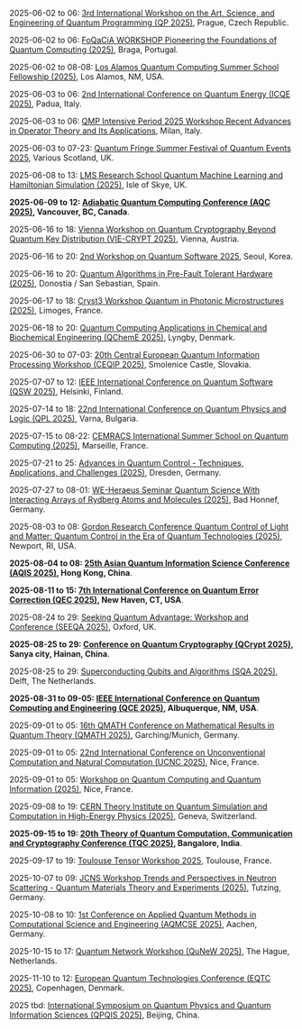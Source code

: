 2025-06-02 to 06: [3rd International Workshop on the Art, Science, and Engineering of Quantum Programming (QP 2025)](https://2025.programming-conference.org/details/prog25-workshops/4/The-3rd-International-Workshop-on-the-Art-Science-and-Engineering-of-Quantum-Progra "QP 2025 explores quantum programming, focusing on quantum algorithms, circuit design, and software frameworks. Topics include quantum error correction, hybrid quantum-classical programming, and applications in optimization and cryptography, emphasizing practical and theoretical quantum software development."), Prague, Czech Republic.

2025-06-02 to 06: [FoQaCiA WORKSHOP Pioneering the Foundations of Quantum Computing (2025)](https://foqacia.org/foqacia-workshop-2025 "FoQaCiA 2025 focuses on quantum computing foundations, covering quantum algorithms, entanglement, and quantum complexity. Topics include variational quantum circuits, quantum error mitigation, and applications in simulation and optimization, emphasizing theoretical and experimental quantum advancements."), Braga, Portugal.

2025-06-02 to 08-08: [Los Alamos Quantum Computing Summer School Fellowship (2025)](https://www.lanl.gov/engage/collaboration/internships/summer-schools/quantumschool "Covers quantum computing advancements. Topics include quantum algorithms, quantum simulation, and computational methods for quantum information science and applications."), Los Alamos, NM, USA.

2025-06-03 to 06: [2nd International Conference on Quantum Energy (ICQE 2025)](https://icqe.com.au/), Padua, Italy.

2025-06-03 to 06: [QMP Intensive Period 2025 Workshop Recent Advances in Operator Theory and Its Applications](https://sites.google.com/view/qmp25-intensiveperiod/workshops/workshop-3-6-june), Milan, Italy.

2025-06-03 to 07-23: [Quantum Fringe Summer Festival of Quantum Events 2025](https://www.quantumsoftwarelab.com/quantum-fringe-scotland "This festival explores quantum technologies, focusing on quantum computing, algorithms, and cryptography. Topics include quantum circuit design, quantum machine learning, and applications in optimization, emphasizing interdisciplinary advancements in quantum software and hardware development."), Various Scotland, UK.

2025-06-08 to 13: [LMS Research School Quantum Machine Learning and Hamiltonian Simulation (2025)](https://www.icms.org.uk/workshops/2025/lms-research-school "This school explores quantum machine learning and Hamiltonian simulation, covering quantum neural networks and quantum algorithms. Topics include variational circuits, quantum data processing, and applications in chemistry and optimization, emphasizing theoretical and practical quantum computing."), Isle of Skye, UK.

**2025-06-09 to 12: [Adiabatic Quantum Computing Conference (AQC 2025)](https://aqc25.phas.ubc.ca "AQC 2025 focuses on adiabatic quantum computing, covering quantum annealing, adiabatic algorithms, and hardware implementations. Topics include optimization problems, quantum phase transitions, and applications in machine learning, emphasizing theoretical and practical quantum computing advancements."), Vancouver, BC, Canada**.

2025-06-16 to 18: [Vienna Workshop on Quantum Cryptography Beyond Quantum Key Distribution (VIE-CRYPT 2025)](https://quantum.univie.ac.at/events/vie-crypt-2025/ "VIE-CRYPT 2025 explores advanced quantum cryptography, focusing on quantum digital signatures, secure multiparty computation, and post-quantum cryptography. Topics include quantum-resistant protocols and applications in secure communication, emphasizing theoretical and practical quantum cryptographic advancements."), Vienna, Austria.

2025-06-16 to 20: [2nd Workshop on Quantum Software 2025](https://pldi25.sigplan.org/home/wqs-2025 "This workshop focuses on quantum software, covering quantum programming languages, compilers, and verification. Topics include quantum circuit optimization, hybrid quantum-classical frameworks, and applications in quantum simulation, emphasizing software tools for quantum computing development."), Seoul, Korea.

2025-06-16 to 20: [Quantum Algorithms in Pre-Fault Tolerant Hardware (2025)](https://basq-ibm-2025.dipc.org "This workshop focuses on quantum algorithms for pre-fault-tolerant hardware, covering noisy intermediate-scale quantum (NISQ) devices, variational algorithms, and quantum optimization. Topics include quantum simulation, error mitigation, and applications in chemistry, emphasizing practical quantum computing."), Donostia / San Sebastian, Spain.

2025-06-17 to 18: [Cryst3 Workshop Quantum in Photonic Microstructures (2025)](https://www.cryst3.com/quantum-in-photonic-microstructures-workshop), Limoges, France.

2025-06-18 to 20: [Quantum Computing Applications in Chemical and Biochemical Engineering (QChemE 2025)](https://www.aiche.org/conferences/quantum-computing-and-artificial-intelligence-applications-workshop/2025), Lyngby, Denmark.

2025-06-30 to 07-03: [20th Central European Quantum Information Processing Workshop (CEQIP 2025)](http://ceqip.eu/2025/ "CEQIP 2025 focuses on quantum information processing, covering quantum algorithms, entanglement, and quantum cryptography. Topics include quantum error correction, quantum networks, and applications in quantum computing, emphasizing theoretical and experimental quantum information advancements."), Smolenice Castle, Slovakia.

2025-07-07 to 12: [IEEE International Conference on Quantum Software (QSW 2025)](https://services.conferences.computer.org/2025/qsw/ "QSW 2025 focuses on quantum software, covering quantum programming languages, compilers, and verification tools. Topics include quantum circuit optimization, hybrid quantum-classical systems, and applications in quantum simulation, emphasizing software development for quantum computing advancements."), Helsinki, Finland.

2025-07-14 to 18: [22nd International Conference on Quantum Physics and Logic (QPL 2025)](https://qpl2025.github.io "QPL 2025 explores quantum physics and logic, covering quantum programming, categorical quantum mechanics, and quantum foundations. Topics include quantum algorithms, entanglement theory, and applications in quantum computing, emphasizing logical and theoretical quantum information frameworks."), Varna, Bulgaria.

2025-07-15 to 08-22: [CEMRACS International Summer School on Quantum Computing (2025)](https://cemracs2025.math.cnrs.fr/en/ "Focuses on quantum computing, covering algorithms, quantum information theory, and computational methods. Topics include quantum simulation, error correction, and applications in physics and cryptography."), Marseille, France.

2025-07-21 to 25: [Advances in Quantum Control - Techniques, Applications, and Challenges (2025)](https://pks.mpg.de/aqute25 "This conference focuses on quantum control, covering coherent control, quantum feedback, and optimal control techniques. Topics include quantum computing, quantum sensing, and applications in quantum technologies, emphasizing theoretical and experimental quantum control advancements."), Dresden, Germany.

2025-07-27 to 08-01: [WE-Heraeus Seminar Quantum Science With Interacting Arrays of Rydberg Atoms and Molecules (2025)](https://www.we-heraeus-stiftung.de/veranstaltungen/quantum-science-with-interacting-arrays-of-rydberg-atoms-and-molecules/ "This seminar focuses on Rydberg atoms and molecules, covering quantum simulation, Rydberg interactions, and quantum information processing. Topics include quantum computing, many-body physics, and applications in quantum technologies, emphasizing experimental and theoretical Rydberg quantum systems."), Bad Honnef, Germany.

2025-08-03 to 08: [Gordon Research Conference Quantum Control of Light and Matter: Quantum Control in the Era of Quantum Technologies (2025)](https://grc.org/quantum-control-of-light-and-matter-conference/2025/ "This conference focuses on quantum control of light and matter, covering coherent control, quantum optics, and quantum state engineering. Topics include quantum computing, photonics, and applications in quantum technologies, emphasizing experimental and theoretical quantum control advancements."), Newport, RI, USA.

**2025-08-04 to 08: [25th Asian Quantum Information Science Conference (AQIS 2025)](http://aqis-conf.org/2025/ "AQIS 2025 focuses on quantum information science, covering quantum cryptography, quantum algorithms, and entanglement. Topics include quantum communication, quantum error correction, and applications in quantum computing, emphasizing theoretical and experimental quantum information advancements."), Hong Kong, China**.

**2025-08-11 to 15: [7th International Conference on Quantum Error Correction (QEC 2025)](https://qec25.yalepages.org "QEC 2025 focuses on quantum error correction, covering fault-tolerant quantum computing, quantum codes, and decoherence mitigation. Topics include surface codes, quantum repeaters, and applications in quantum networks, emphasizing theoretical and experimental quantum error correction advancements."), New Haven, CT, USA**.

2025-08-24 to 29: [Seeking Quantum Advantage: Workshop and Conference (SEEQA 2025)](https://conference.seeqa.org "SEEQA 2025 focuses on quantum advantage, covering quantum algorithms, quantum supremacy, and hardware development. Topics include quantum simulation, cryptography, and applications in optimization, emphasizing theoretical and experimental efforts to achieve practical quantum computing advancements."), Oxford, UK.

**2025-08-25 to 29: [Conference on Quantum Cryptography (QCrypt 2025)](https://qcrypt.net/2025/ "QCrypt 2025 focuses on quantum cryptography, covering quantum key distribution, post-quantum cryptography, and quantum protocols. Topics include secure communication, quantum networks, and applications in cybersecurity, emphasizing theoretical and experimental advancements in quantum cryptographic systems."), Sanya city, Hainan, China**.

2025-08-25 to 29: [Superconducting Qubits and Algorithms (SQA 2025)](https://sqa-conference.org "SQA 2025 focuses on superconducting qubits, covering quantum gate design, error correction, and quantum algorithms. Topics include quantum simulation, hybrid quantum-classical systems, and applications in quantum computing, emphasizing experimental and theoretical advancements in qubit technology."), Delft, The Netherlands.

**2025-08-31 to 09-05: [IEEE International Conference on Quantum Computing and Engineering (QCE 2025)](https://qce.quantum.ieee.org/2025/ "QCE 2025 explores quantum computing, covering quantum algorithms, hardware, and software development. Topics include quantum error correction, quantum networking, and applications in cryptography and optimization, emphasizing engineering and computational advancements in quantum technologies."), Albuquerque, NM, USA**.

2025-09-01 to 05: [16th QMATH Conference on Mathematical Results in Quantum Theory (QMATH 2025)](https://sites.google.com/view/qmath16/ "QMATH 2025 explores mathematical quantum theory, covering quantum mechanics, quantum information, and operator algebras. Topics include entanglement, quantum algorithms, and applications in quantum computing, emphasizing rigorous mathematical frameworks for quantum systems and phenomena."), Garching/Munich, Germany.

2025-09-01 to 05: [22nd International Conference on Unconventional Computation and Natural Computation (UCNC 2025)](https://webusers.i3s.univ-cotedazur.fr/UCNC2025/ "UCNC 2025 explores unconventional and natural computation, covering quantum computing, cellular automata, and bio-inspired algorithms. Topics include applications in complex systems, AI, and quantum simulation, emphasizing novel computational paradigms beyond classical models."), Nice, France.

2025-09-01 to 05: [Workshop on Quantum Computing and Quantum Information (2025)](https://users.utu.fi/mikhirve/workshop2025/ "This workshop explores quantum computing and information, covering quantum algorithms, quantum error correction, and entanglement theory. Topics include applications in cryptography, simulation, and optimization, emphasizing theoretical and practical advancements in quantum information processing and computation."), Nice, France.

2025-09-08 to 19: [CERN Theory Institute on Quantum Simulation and Computation in High-Energy Physics (2025)](https://indico.cern.ch/event/1488240/ "This institute focuses on quantum simulation in high-energy physics, covering quantum algorithms, lattice gauge theories, and quantum hardware. Topics include applications in particle physics, cosmology, and quantum field theory, emphasizing quantum computational methods for fundamental physics."), Geneva, Switzerland.

**2025-09-15 to 19: [20th Theory of Quantum Computation, Communication and Cryptography Conference (TQC 2025)](https://tqc-conference.org "TQC 2025 explores quantum computation and cryptography, covering quantum algorithms, quantum communication, and secure protocols. Topics include quantum error correction, quantum networks, and applications in cybersecurity, emphasizing theoretical advancements in quantum information science."), Bangalore, India**.

2025-09-17 to 19: [Toulouse Tensor Workshop 2025](https://tensor.sciencesconf.org "This workshop explores tensor methods in quantum computing, covering tensor networks, quantum circuits, and many-body systems. Topics include applications in quantum simulation, machine learning, and condensed matter physics, emphasizing computational tensor-based approaches for quantum problems."), Toulouse, France.

2025-10-07 to 09: [JCNS Workshop Trends and Perspectives in Neutron Scattering - Quantum Materials Theory and Experiments (2025)](https://iffindico.fz-juelich.de/event/20/ "This workshop focuses on neutron scattering for quantum materials, covering spin dynamics, topological phases, and quantum magnetism. Topics include applications in superconductivity and quantum computing, emphasizing experimental and computational neutron scattering techniques for material characterization."), Tutzing, Germany.

2025-10-08 to 10: [1st Conference on Applied Quantum Methods in Computational Science and Engineering (AQMCSE 2025)](https://aqmcse.com/ "AQMCSE 2025 focuses on applied quantum methods, covering quantum algorithms, hybrid quantum-classical computing, and quantum simulations. Topics include applications in computational science, materials engineering, and optimization, emphasizing practical quantum computational techniques for engineering and scientific problems."), Aachen, Germany.

2025-10-15 to 17: [Quantum Network Workshop (QuNeW 2025)](https://qutech.nl/event/qunew/ "QuNeW 2025 focuses on quantum networks, covering quantum communication, entanglement distribution, and quantum repeaters. Topics include applications in secure communication and distributed quantum computing, emphasizing experimental and theoretical advancements in quantum networking technologies."), The Hague, Netherlands.

2025-11-10 to 12: [European Quantum Technologies Conference (EQTC 2025)](https://eqtc.eu "EQTC 2025 focuses on quantum technologies, covering quantum computing, sensing, and communication. Topics include quantum algorithms, quantum cryptography, and quantum hardware development, emphasizing experimental and theoretical advancements for practical quantum technology applications."), Copenhagen, Denmark.

2025 tbd: [International Symposium on Quantum Physics and Quantum Information Sciences (QPQIS 2025)](http://qpqis.baqis.ac.cn/2025/ "QPQIS 2025 explores quantum physics and information, covering quantum computing, entanglement, and quantum cryptography. Topics include applications in quantum communication, simulation, and sensing, emphasizing theoretical and experimental advancements in quantum information science and technologies."), Beijing, China.


